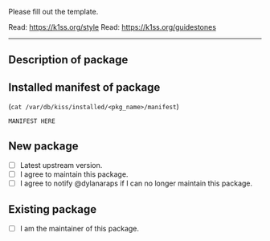 Please fill out the template.

Read: https://k1ss.org/style
Read: https://k1ss.org/guidestones

---

## Description of package


## Installed manifest of package

(`cat /var/db/kiss/installed/<pkg_name>/manifest`)

```
MANIFEST HERE
```

## New package

- [ ] Latest upstream version.
- [ ] I agree to maintain this package.
- [ ] I agree to notify @dylanaraps if I can no longer maintain this package.

## Existing package

- [ ] I am the maintainer of this package.
